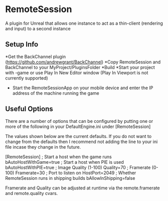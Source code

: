# RemoteSession
A plugin for Unreal that allows one instance to act as a thin-client (rendering and input) to a second instance

## Setup Info

*Get the BackChannel plugin (https://github.com/andrewgrant/BackChannel)
*Copy RemoteSession and BackChannel to your MyProject/PluginsFolder
*Build
*Start your project with -game or use Play In New Editor window (Play In Viewport is not currently supported)
* Start the RemoteSessionApp on your mobile device and enter the IP address of the machine running the game


## Useful Options

There are a number of options that can be configured by putting one or more of the following in your DefaultEngine.ini under [RemoteSession]

The values shown below are the current defaults. If you do not want to change from the defaults then I recommend not adding the line to your ini file incase they change in the future.

[RemoteSession]
; Start a host when the game runs
bAutoHostWithGame=true
; Start a host when PIE is used
bAutoHostWithPIE=true
; Image Quality (1-100)
Quality=70
; Framerate (0-100)
Framerate=30
; Port to listen on
HostPort=2049
; Whether RemoteSession runs in shipping builds
bAllowInShipping=false


Framerate and Quality can be adjusted at runtime via the remote.framerate and remote.quality cvars.
